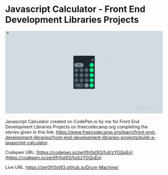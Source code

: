 # Javascript Calculator - Front End Development Libraries Projects

![](Preview.png)

Javascript Calculator created on CodePen.io by me for Front End Development Libraries Projects on freecodecamp.org completing the stories given in this link: 
https://www.freecodecamp.org/learn/front-end-development-libraries/front-end-development-libraries-projects/build-a-javascript-calculator.

Codepen URL: [https://codepen.io/zer0fr0st93/full/zYGQoEo](https://codepen.io/zer0fr0st93/full/zYGQoEo)

Live URL: https://zer0fr0st93.github.io/Drum-Machine/
